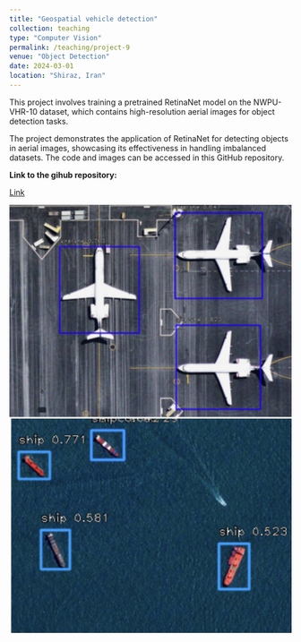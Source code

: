 ```yaml
---
title: "Geospatial vehicle detection"
collection: teaching
type: "Computer Vision"
permalink: /teaching/project-9
venue: "Object Detection"
date: 2024-03-01
location: "Shiraz, Iran"
---
```


This project involves training a pretrained RetinaNet model on the NWPU-VHR-10 dataset, which contains high-resolution aerial images for object detection tasks.

The project demonstrates the application of RetinaNet for detecting objects in aerial images, showcasing its effectiveness in handling imbalanced datasets. The code and images can be accessed in this GitHub repository.

**Link to the gihub repository:**

[Link](https://github.com/PouyaSonej/Geospatial-vehicles-detection.git)

![image](/images/Project9.png)
![image](/images/Project9_2.png)
